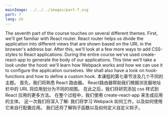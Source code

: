 ```yaml
---
mainImage: ../../../images/part-7.svg
part: 7
lang: zh
---
```


<div class="intro">


The seventh part of the course touches on several different themes. First, we'll get familiar with React router. React router helps us divide the application into different views that are shown based on the URL in the browser's address bar. After this, we'll look at a few more ways to add CSS-styles to React applications. During the entire course we've used create-react-app to generate the body of our applications. This time we'll take a look under the hood: we'll learn how Webpack works and how we can use it to configure the application ourselves. We shall also have a look on hook-functions and how to define a custom hook.
本课程的第七章节涉及几个不同的主题。 首先，我们将熟悉 React 路由器。 React路由器帮助我们根据浏览器地址栏中的 URL 将应用划分为不同的视图。 在此之后，我们将研究添加 css 样式到 React 应用的更多方法。 在整个过程中，我们使用 create-react-app 来生成应用的主体。 这一次我们将深入了解: 我们将学习 Webpack 如何工作，以及如何使用它来自行配置应用。 我们还将了解钩子函数以及如何定义自定义钩子。

</div>


